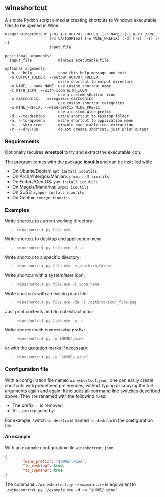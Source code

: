 wineshortcut
---

A simple Python script aimed at creating shortcuts to Windows executable files to be opened in Wine.

```
usage: wineshortcut [-h] [-o OUTPUT_FOLDER] [-n NAME] [-i WITH_ICON]
                    [-c CATEGORIES] [-w WINE_PREFIX] [-d] [-a] [-s] [-r]
                    input_file

positional arguments:
  input_file            Windows executable file

optional arguments:
  -h, --help            show this help message and exit
  -o OUTPUT_FOLDER, --output OUTPUT_FOLDER
                        write shortcut to output directory
  -n NAME, --name NAME  use custom shortcut name
  -i WITH_ICON, --with-icon WITH_ICON
                        use a custom shortcut icon
  -c CATEGORIES, --categories CATEGORIES
                        use custom shortcut categories
  -w WINE_PREFIX, --wine-prefix WINE_PREFIX
                        use a custom Wine prefix
  -d, --to-desktop      write shortcut to desktop folder
  -a, --to-appmenu      write shortcut to application menu
  -s, --skip-icon       disable executable icon extraction
  -r, --dry-run         do not create shortcut, just print output
```

### Requirements

Optionally requires **wrestool** to try and extract the executable icon.

The program comes with the package **[icoutils](https://www.nongnu.org/icoutils/)** and can be installed with:

* On Ubuntu/Debian: `apt install icoutils`
* On Arch/Antergos/Manjaro: `pacman -S icoutils`
* On Fedora/CentOS: `yum install icoutils`
* On Mageia/Mandriva: `urpmi icoutils`
* On SUSE: `zypper install icoutils`
* On Gentoo: `emerge icoutils`

### Examples

Write shortcut to current working directory:
> `wineshortcut.py file.exe`

Write shortcut to desktop and application menu:
> `wineshortcut.py file.exe -d -a`

Write shortcut to a specific directory:
> `wineshortcut.py file.exe -o /path/to/folder`

Write shortcut with a system/user icon:
> `wineshortcut.py file.exe -i icon_name`

Write shortcuts with an existing icon file:
> `wineshortcut.py file.exe -da -i /path/to/icon_file.png`

Just print contents and do not extract icon:

> `wineshortcut.py file.exe -p -s`

Write shortcut with custom wine prefix:

> `wineshortcut.py -w $HOME/.wine `

or with the quotation marks if necessary:

> `wineshortcut.py -w "$HOME/.wine" `

### Configuration file

With a configuration file named `wineshortcut.json`, one can easily create shortcuts with predefined preferences, without typing or copying the full arguments again and again.
It includes all command line switches described above. They are renamed with the following rules:

- The prefix `--` is removed
- All `-` are replaced by `_`

For example, switch `to-desktop` is named `to_desktop` in the configuration file.

#### An example

With an example configuration file `wineshortcut.json`:

```json
{
        "wine_prefix": "$HOME/.wine",
        "to_desktop": true,
        "to_appmenu": true
}
```

The command `./wineshortcut.py ~/example.exe` is equivalent to `./wineshortcut.py ~/example.exe -d -w "$HOME/.wine"`.

